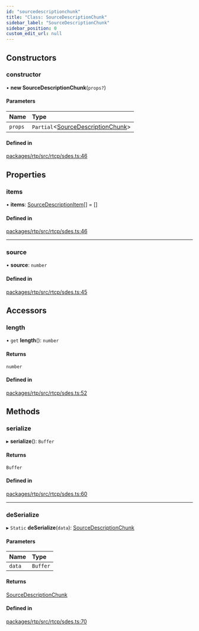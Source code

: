 ```yaml
---
id: "sourcedescriptionchunk"
title: "Class: SourceDescriptionChunk"
sidebar_label: "SourceDescriptionChunk"
sidebar_position: 0
custom_edit_url: null
---
```


## Constructors

### constructor

• **new SourceDescriptionChunk**(`props?`)

#### Parameters

| Name | Type |
| :------ | :------ |
| `props` | `Partial`<[SourceDescriptionChunk](sourcedescriptionchunk.md)\> |

#### Defined in

[packages/rtp/src/rtcp/sdes.ts:46](https://github.com/shinyoshiaki/werift-webrtc/blob/9b072fd/packages/rtp/src/rtcp/sdes.ts#L46)

## Properties

### items

• **items**: [SourceDescriptionItem](sourcedescriptionitem.md)[] = []

#### Defined in

[packages/rtp/src/rtcp/sdes.ts:46](https://github.com/shinyoshiaki/werift-webrtc/blob/9b072fd/packages/rtp/src/rtcp/sdes.ts#L46)

___

### source

• **source**: `number`

#### Defined in

[packages/rtp/src/rtcp/sdes.ts:45](https://github.com/shinyoshiaki/werift-webrtc/blob/9b072fd/packages/rtp/src/rtcp/sdes.ts#L45)

## Accessors

### length

• `get` **length**(): `number`

#### Returns

`number`

#### Defined in

[packages/rtp/src/rtcp/sdes.ts:52](https://github.com/shinyoshiaki/werift-webrtc/blob/9b072fd/packages/rtp/src/rtcp/sdes.ts#L52)

## Methods

### serialize

▸ **serialize**(): `Buffer`

#### Returns

`Buffer`

#### Defined in

[packages/rtp/src/rtcp/sdes.ts:60](https://github.com/shinyoshiaki/werift-webrtc/blob/9b072fd/packages/rtp/src/rtcp/sdes.ts#L60)

___

### deSerialize

▸ `Static` **deSerialize**(`data`): [SourceDescriptionChunk](sourcedescriptionchunk.md)

#### Parameters

| Name | Type |
| :------ | :------ |
| `data` | `Buffer` |

#### Returns

[SourceDescriptionChunk](sourcedescriptionchunk.md)

#### Defined in

[packages/rtp/src/rtcp/sdes.ts:70](https://github.com/shinyoshiaki/werift-webrtc/blob/9b072fd/packages/rtp/src/rtcp/sdes.ts#L70)
